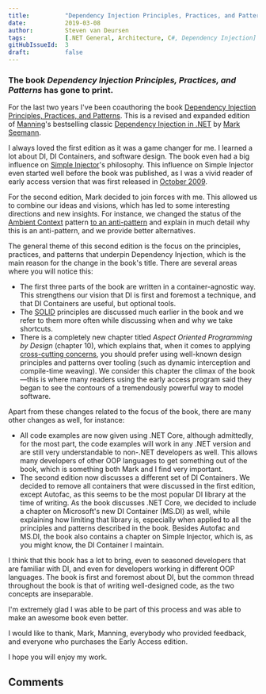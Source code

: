 ```yaml
---
title:			"Dependency Injection Principles, Practices, and Patterns"
date:			2019-03-08
author: 		Steven van Deursen
tags:   		[.NET General, Architecture, C#, Dependency Injection]
gitHubIssueId:	3
draft:			false
---
```


### The book *Dependency Injection Principles, Practices, and Patterns* has gone to print.

<img style="float:right;margin-left:20px;border:1px;" src="/steven/images/book cover small.png" title="Cover of Dependency Injection Principles, Practices, and Patterns" alt="" />

For the last two years I've been coauthoring the book [Dependency Injection Principles, Practices, and Patterns](https://manning.com/seemann2). This is a revised and expanded edition of [Manning](https://manning.com)'s bestselling classic [Dependency Injection in .NET](https://manning.com/seemann) by [Mark Seemann](https://blog.ploeh.dk).

I always loved the first edition as it was a game changer for me. I learned a lot about DI, DI Containers, and software design. The book even had a big influence on [Simple Injector](https://simpleinjector.org)'s philosophy. This influence on Simple Injector even started well before the book was published, as I was a vivid reader of early access version that was first released in [October 2009](http://blog.ploeh.dk/2009/10/05/Writingabook/).

For the second edition, Mark decided to join forces with me. This allowed us to combine our ideas and visions, which has led to some interesting directions and new insights. For instance, we changed the status of the [Ambient Context](https://blogs.msdn.microsoft.com/ploeh/2007/07/23/ambient-context/) pattern [to an anti-pattern](https://blog.ploeh.dk/2019/01/21/some-thoughts-on-anti-patterns/) and explain in much detail why this is an anti-pattern, and we provide better alternatives.

The general theme of this second edition is the focus on the principles, practices, and patterns that underpin Dependency Injection, which is the main reason for the change in the book's title. There are several areas where you will notice this:

* The first three parts of the book are written in a container-agnostic way. This strengthens our vision that DI is first and foremost a technique, and that DI Containers are useful, but optional tools.
* The [SOLID](https://en.wikipedia.org/wiki/SOLID) principles are discussed much earlier in the book and we refer to them more often while discussing when and why we take shortcuts.
* There is a completely new chapter titled *Aspect Oriented Programming by Design* (chapter 10), which explains that, when it comes to applying [cross-cutting concerns](https://en.wikipedia.org/wiki/Cross-cutting_concern), you should prefer using well-known design principles and patterns over tooling (such as dynamic interception and compile-time weaving). We consider this chapter the climax of the book—this is where many readers using the early access program said they began to see the contours of a tremendously powerful way to model software.

<img style="float:right;margin-left:20px;border:1px;" src="/steven/images/pile-of-books.png" title="Pile of Dependency Injection Principles, Practices, and Patterns books" alt="" />

Apart from these changes related to the focus of the book, there are many other changes as well, for instance:

* All code examples are now given using .NET Core, although admittedly, for the most part, the code examples will work in any .NET version and are still very understandable to non-.NET developers as well. This allows many developers of other OOP languages to get something out of the book, which is something both Mark and I find very important.
* The second edition now discusses a different set of DI Containers. We decided to remove all containers that were discussed in the first edition, except Autofac, as this seems to be the most popular DI library at the time of writing. As the book discusses .NET Core, we decided to include a chapter on Microsoft's new DI Container (MS.DI) as well, while explaining how limiting that library is, especially when applied to all the principles and patterns described in the book. Besides Autofac and MS.DI, the book also contains a chapter on Simple Injector, which is, as you might know, the DI Container I maintain.

I think that this book has a lot to bring, even to seasoned developers that are familiar with DI, and even for developers working in different OOP languages. The book is first and foremost about DI, but the common thread throughout the book is that of writing well-designed code, as the two concepts are inseparable.

I'm extremely glad I was able to be part of this process and was able to make an awesome book even better.

I would like to thank, Mark, Manning, everybody who provided feedback, and everyone who purchases the Early Access edition.

I hope you will enjoy my work.

## Comments
